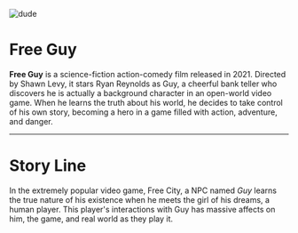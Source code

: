 ![dude](https://c.tenor.com/4p5sAU_nUHsAAAAC/tenor.gif)
# Free Guy
**Free Guy** is a science-fiction action-comedy film released in 2021. Directed by Shawn Levy, it stars Ryan Reynolds as Guy, a cheerful bank teller who discovers he is actually a background character in an open-world video game. When he learns the truth about his world, he decides to take control of his own story, becoming a hero in a game filled with action, adventure, and danger.

---
# Story Line
In the extremely popular video game, Free City, a NPC named *Guy* learns the true nature of his existence when he meets the girl of his dreams, a human player. This player's interactions with Guy has massive affects on him, the game, and real world as they play it.
